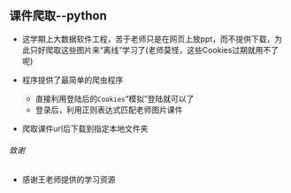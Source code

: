 ## 课件爬取--python
- 这学期上大数据软件工程，苦于老师只是在网页上放ppt，而不提供下载，为此只好爬取这些图片来“离线”学习了(老师莫怪，这些Cookies过期就用不了呢)

- 程序提供了最简单的爬虫程序
  - 直接利用登陆后的`Cookies`“模拟”登陆就可以了
  - 登录后，利用正则表达式匹配老师图片课件

- 爬取课件url后下载到指定本地文件夹


###### 致谢
- 感谢王老师提供的学习资源
